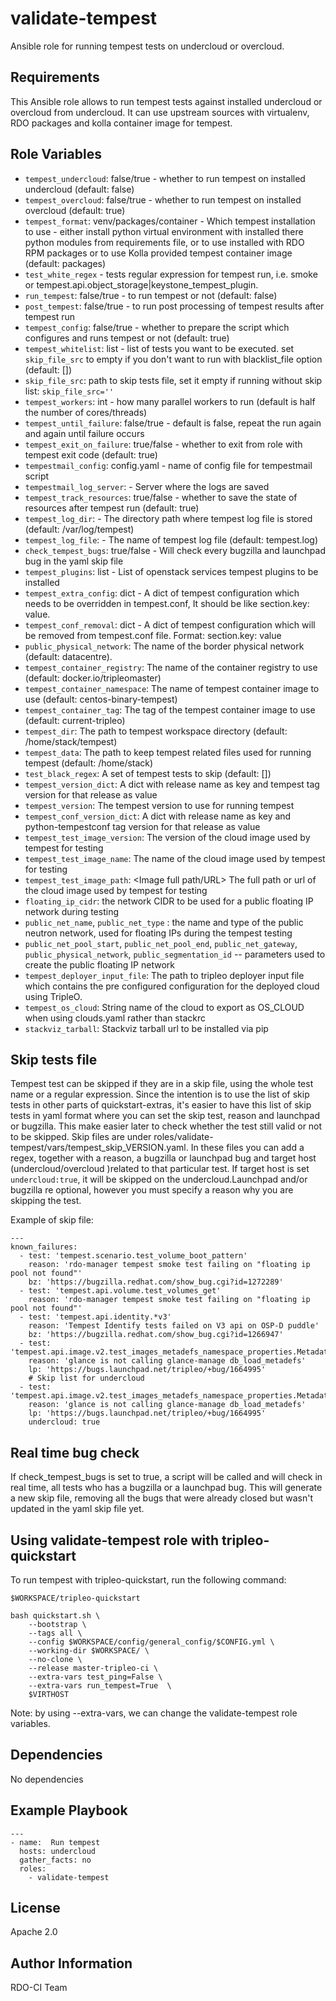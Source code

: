 validate-tempest
================

Ansible role for running tempest tests on undercloud or overcloud.

Requirements
------------

This Ansible role allows to run tempest tests against installed undercloud or overcloud from undercloud.
It can use upstream sources with virtualenv, RDO packages and kolla container image for tempest.

Role Variables
--------------

* `tempest_undercloud`: false/true - whether to run tempest on installed undercloud (default: false)
* `tempest_overcloud`: false/true - whether to run tempest on installed overcloud (default: true)
* `tempest_format`: venv/packages/container - Which tempest installation to use - either install python virtual environment
                    with installed there python modules from requirements file, or to use installed with RDO RPM packages
                    or to use Kolla provided tempest container image (default: packages)
* `test_white_regex` - tests regular expression for tempest run, i.e. smoke or tempest.api.object_storage|keystone_tempest_plugin.
* `run_tempest`: false/true - to run tempest or not (default: false)
* `post_tempest`: false/true - to run post processing of tempest results after tempest run
* `tempest_config`: false/true - whether to prepare the script which configures and runs tempest or not (default: true)
* `tempest_whitelist`: list - list of tests you want to be executed. set `skip_file_src`
                       to empty if you don't want to run with blacklist_file option (default: [])
* `skip_file_src`: path to skip tests file, set it empty if running without skip list: `skip_file_src=''`
* `tempest_workers`: int - how many parallel workers to run (default is half the number of cores/threads)
* `tempest_until_failure`: false/true - default is false, repeat the run again and again until failure occurs
* `tempest_exit_on_failure`: true/false - whether to exit from role with tempest exit code (default: true)
* `tempestmail_config`: config.yaml - name of config file for tempestmail script
* `tempestmail_log_server`: <string> - Server where the logs are saved
* `tempest_track_resources`: true/false - whether to save the state of resources after tempest run (default: true)
* `tempest_log_dir`: <directory path> - The directory path where tempest log file is stored (default: /var/log/tempest)
* `tempest_log_file`: <file name> - The name of tempest log file (default: tempest.log)
* `check_tempest_bugs`: true/false - Will check every bugzilla and launchpad bug in the yaml skip file
* `tempest_plugins`: list - List of openstack services tempest plugins to be
                     installed
* `tempest_extra_config`: dict - A dict of tempest configuration which needs to be overridden in tempest.conf,
                          It should be like section.key: value.
* `tempest_conf_removal`: dict - A dict of tempest configuration which will be
                          removed from tempest.conf file.
                          Format: section.key: value
* `public_physical_network`: <string> The name of the border physical network (default: datacentre).
* `tempest_container_registry`: <string> The name of the container registry to use (default: docker.io/tripleomaster)
* `tempest_container_namespace`: <string> The name of tempest container image to use (default: centos-binary-tempest)
* `tempest_container_tag`: <string> The tag of the tempest container image to use (default: current-tripleo)
* `tempest_dir`: <string> The path to tempest workspace directory (default: /home/stack/tempest)
* `tempest_data`: <string> The path to keep tempest related files used for running tempest (default: /home/stack)
* `test_black_regex`: <list> A set of tempest tests to skip (default: [])
* `tempest_version_dict`: <dict> A dict with release name as key and tempest tag version for that release as value
* `tempest_version`: <string> The tempest version to use for running tempest
* `tempest_conf_version_dict`: <dict> A dict with release name as key and python-tempestconf tag version for that release
                               as value
* `tempest_test_image_version`: <float> The version of the cloud image used by tempest for testing
* `tempest_test_image_name`: <string> The name of the cloud image used by tempest for testing
* `tempest_test_image_path`: <Image full path/URL> The full path or url of the cloud image used by tempest for testing
* `floating_ip_cidr`: the network CIDR to be used for a public floating IP network during testing
* `public_net_name`, `public_net_type` : the name and type of the public neutron network, used for floating IPs during
                                          the tempest testing
* `public_net_pool_start`, `public_net_pool_end`, `public_net_gateway`,
  `public_physical_network`, `public_segmentation_id` -- parameters used to create the public floating IP network
* `tempest_deployer_input_file`: <file path> The path to tripleo deployer input file which contains the pre configured
                                 configuration for the deployed cloud using TripleO.
* `tempest_os_cloud`: <string> String name of the cloud to export as OS_CLOUD when using clouds.yaml rather than stackrc
* `stackviz_tarball`: <string> Stackviz tarball url to be installed via pip


Skip tests file
---------------

Tempest test can be skipped if they are in a skip file, using the whole test
name or a regular expression.
Since the intention is to use the list of skip tests in other parts of
quickstart-extras, it's easier to have this list of skip tests in yaml format
where you can set the skip test, reason and launchpad or bugzilla. This make
easier later to check whether the test still valid or not to be skipped.
Skip files are under roles/validate-tempest/vars/tempest_skip_VERSION.yaml.
In these files you can add a regex, together with a reason, a bugzilla
or launchpad bug and target host (undercloud/overcloud )related to that
particular test. If target host is set `undercloud:true`, it will be skipped
on the undercloud.Launchpad and/or bugzilla re optional, however you must
specify a reason why you are skipping the test.

Example of skip file:

    ---
    known_failures:
      - test: 'tempest.scenario.test_volume_boot_pattern'
        reason: 'rdo-manager tempest smoke test failing on "floating ip pool not found"'
        bz: 'https://bugzilla.redhat.com/show_bug.cgi?id=1272289'
      - test: 'tempest.api.volume.test_volumes_get'
        reason: 'rdo-manager tempest smoke test failing on "floating ip pool not found"'
      - test: 'tempest.api.identity.*v3'
        reason: 'Tempest Identify tests failed on V3 api on OSP-D puddle'
        bz: 'https://bugzilla.redhat.com/show_bug.cgi?id=1266947'
      - test: 'tempest.api.image.v2.test_images_metadefs_namespace_properties.MetadataNamespacePropertiesTest.test_basic_meta_def_namespace_property'
        reason: 'glance is not calling glance-manage db_load_metadefs'
        lp: 'https://bugs.launchpad.net/tripleo/+bug/1664995'
        # Skip list for undercloud
      - test: 'tempest.api.image.v2.test_images_metadefs_namespace_properties.MetadataNamespacePropertiesTest.test_basic_meta_def_namespace_property'
        reason: 'glance is not calling glance-manage db_load_metadefs'
        lp: 'https://bugs.launchpad.net/tripleo/+bug/1664995'
        undercloud: true


Real time bug check
-------------------

If check_tempest_bugs is set to true, a script will be called and will check
in real time, all tests who has a bugzilla or a launchpad bug. This will
generate a new skip file, removing all the bugs that were already closed but
wasn't updated in the yaml skip file yet.



Using validate-tempest role with tripleo-quickstart
---------------------------------------------------

To run tempest with tripleo-quickstart, run the following command:

    $WORKSPACE/tripleo-quickstart

    bash quickstart.sh \
        --bootstrap \
        --tags all \
        --config $WORKSPACE/config/general_config/$CONFIG.yml \
        --working-dir $WORKSPACE/ \
        --no-clone \
        --release master-tripleo-ci \
        --extra-vars test_ping=False \
        --extra-vars run_tempest=True  \
        $VIRTHOST

Note: by using --extra-vars, we can change the validate-tempest role variables.

Dependencies
------------

No dependencies

Example Playbook
----------------

    ---
    - name:  Run tempest
      hosts: undercloud
      gather_facts: no
      roles:
        - validate-tempest

License
-------

Apache 2.0

Author Information
------------------

RDO-CI Team

